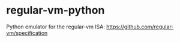 # regular-vm-python
Python emulator for the regular-vm ISA: https://github.com/regular-vm/specification
